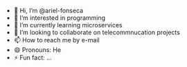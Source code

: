 - 👋 Hi, I’m @ariel-fonseca
- 👀 I’m interested in programming
- 🌱 I’m currently learning microservices
- 💞️ I’m looking to collaborate on telecommnucation projects
- 📫 How to reach me by e-mail  
- 😄 Pronouns: He
- ⚡ Fun fact: ...
<!---
ariel-fonseca/ariel-fonseca is a ✨ special ✨ repository because its `README.md` (this file) appears on your GitHub profile.
You can click the Preview link to take a look at your changes.
--->
